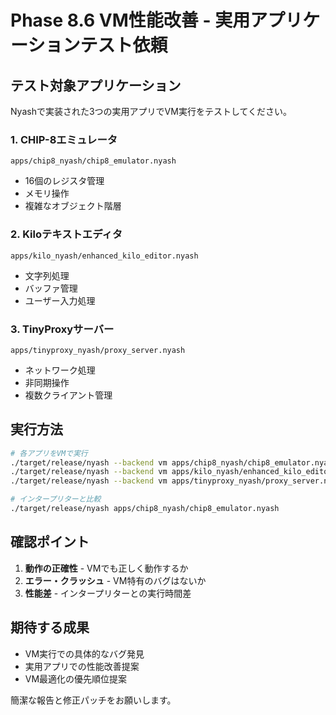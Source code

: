 # Phase 8.6 VM性能改善 - 実用アプリケーションテスト依頼

## テスト対象アプリケーション
Nyashで実装された3つの実用アプリでVM実行をテストしてください。

### 1. CHIP-8エミュレータ
`apps/chip8_nyash/chip8_emulator.nyash`
- 16個のレジスタ管理
- メモリ操作
- 複雑なオブジェクト階層

### 2. Kiloテキストエディタ
`apps/kilo_nyash/enhanced_kilo_editor.nyash`
- 文字列処理
- バッファ管理
- ユーザー入力処理

### 3. TinyProxyサーバー
`apps/tinyproxy_nyash/proxy_server.nyash`
- ネットワーク処理
- 非同期操作
- 複数クライアント管理

## 実行方法
```bash
# 各アプリをVMで実行
./target/release/nyash --backend vm apps/chip8_nyash/chip8_emulator.nyash
./target/release/nyash --backend vm apps/kilo_nyash/enhanced_kilo_editor.nyash
./target/release/nyash --backend vm apps/tinyproxy_nyash/proxy_server.nyash

# インタープリターと比較
./target/release/nyash apps/chip8_nyash/chip8_emulator.nyash
```

## 確認ポイント
1. **動作の正確性** - VMでも正しく動作するか
2. **エラー・クラッシュ** - VM特有のバグはないか
3. **性能差** - インタープリターとの実行時間差

## 期待する成果
- VM実行での具体的なバグ発見
- 実用アプリでの性能改善提案
- VM最適化の優先順位提案

簡潔な報告と修正パッチをお願いします。